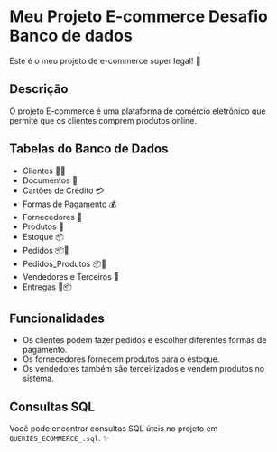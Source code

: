 # Meu Projeto E-commerce Desafio Banco de dados

Este é o meu projeto de e-commerce super legal! 🚀

## Descrição

O projeto E-commerce é uma plataforma de comércio eletrônico que permite que os clientes comprem produtos online.

## Tabelas do Banco de Dados

- Clientes 🧑👩
- Documentos 📄
- Cartões de Crédito 💳
- Formas de Pagamento 💰
- Fornecedores 🚚
- Produtos 🛒
- Estoque 📦
- Pedidos 📦📄
- Pedidos_Produtos 📦🛒
- Vendedores e Terceiros 🤝
- Entregas 🚚📦

## Funcionalidades

- Os clientes podem fazer pedidos e escolher diferentes formas de pagamento.
- Os fornecedores fornecem produtos para o estoque.
- Os vendedores também são terceirizados e vendem produtos no sistema.

## Consultas SQL

Você pode encontrar consultas SQL úteis no projeto em `QUERIES_ECOMMERCE_.sql`. ✨

